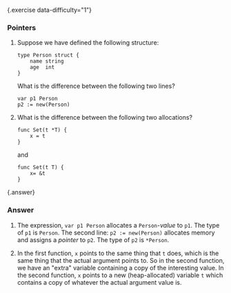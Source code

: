 {.exercise data-difficulty="1"}
### Pointers

1.  Suppose we have defined the following structure:

        type Person struct {
            name string
            age	 int
        }

    What is the difference between the following two lines?

        var p1 Person
        p2 := new(Person)


2.  What is the difference between the following two allocations?

        func Set(t *T) {
            x = t
        }

    and

        func Set(t T) {
            x= &t
        }


{.answer}
### Answer
1. The expression, `var p1 Person` allocates a `Person`-*value* to `p1`. The type of `p1` is `Person`.
The second line: `p2 := new(Person)` allocates memory and assigns a *pointer* to `p2`. The type of `p2` is
`*Person`.

2. In the first function, `x` points to the same thing that `t` does, which is the same thing that the
actual argument points to. So in the second function, we have an "extra" variable containing a copy of the
interesting value. In the second function, `x` points to a new (heap-allocated) variable `t` which contains
a copy of whatever the actual argument value is.
